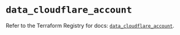 # `data_cloudflare_account`

Refer to the Terraform Registry for docs: [`data_cloudflare_account`](https://registry.terraform.io/providers/cloudflare/cloudflare/5.7.0/docs/data-sources/account).

